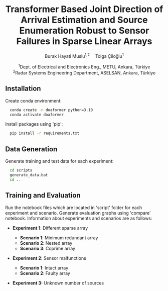<h1 align='center'>
    Transformer Based Joint Direction of Arrival Estimation and Source Enumeration Robust to Sensor Failures in Sparse Linear Arrays
</h1>

<div>
    <p align='center'>
        Burak Hayati Muslu<sup>1,2</sup>&emsp;
        Tolga Çiloğlu<sup>1</sup>
    </p>
</div>

<div>
    <p align='center'>
        <sup>1</sup>Dept. of Electrical and Electronics Eng., METU, Ankara, Türkiye<br>
        <sup>2</sup>Radar Systems Engineering Department, ASELSAN, Ankara, Türkiye
    </p>
</div>



## Installation
Create conda environment:

```bash
  conda create -n doaformer python=3.10
  conda activate doaformer
```

Install packages using 'pip':

```bash
  pip install -r requirements.txt
```

## Data Generation
Generate training and test data for each experiment:

```bash
  cd scripts
  generate_data.bat
  cd ..
```

## Training and Evaluation
Run the notebook files which are located in 'script' folder for each experiment and scenario. 
Generate evaluation graphs using 'compare' notebook. 
Information about experiments and scenarios are as follows:

- **Experiment 1**: Different sparse array 
    - **Scenario 1**: Minimum redundant array
    - **Scenario 2**: Nested array
    - **Scenario 3**: Coprime array
	
- **Experiment 2**: Sensor malfunctions
    - **Scenario 1**: Intact array
    - **Scenario 2**: Faulty array
	
- **Experiment 3:** Unknown number of sources
